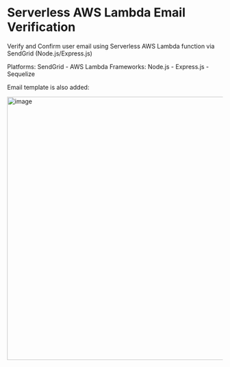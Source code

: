 # Serverless AWS Lambda Email Verification
Verify and Confirm user email using Serverless AWS Lambda function via SendGrid (Node.js/Express.js)

Platforms: SendGrid - AWS Lambda
Frameworks: Node.js - Express.js - Sequelize

Email template is also added:

<img width="615" alt="image" src="https://user-images.githubusercontent.com/71268909/186142771-a220dde3-71d6-4fe6-a5ae-b1d4f24722c0.png">

